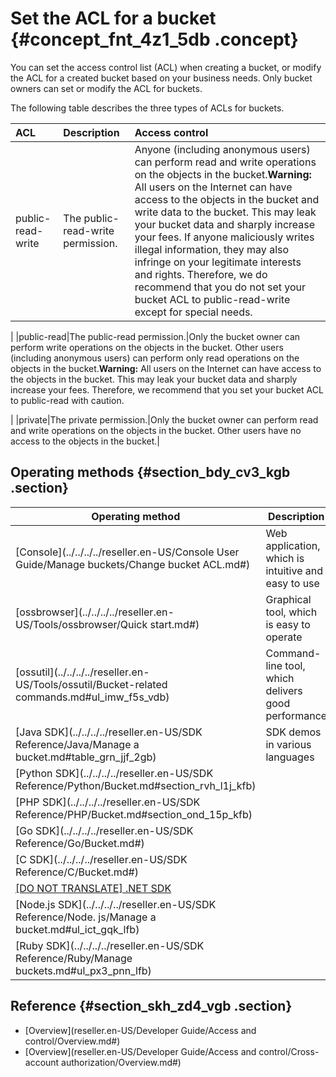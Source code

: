 # Set the ACL for a bucket {#concept_fnt_4z1_5db .concept}

You can set the access control list \(ACL\) when creating a bucket, or modify the ACL for a created bucket based on your business needs. Only bucket owners can set or modify the ACL for buckets.

The following table describes the three types of ACLs for buckets.

|ACL|Description|Access control|
|:--|:----------|:-------------|
|public-read-write|The public-read-write permission.|Anyone \(including anonymous users\) can perform read and write operations on the objects in the bucket.**Warning:** All users on the Internet can have access to the objects in the bucket and write data to the bucket. This may leak your bucket data and sharply increase your fees. If anyone maliciously writes illegal information, they may also infringe on your legitimate interests and rights. Therefore, we do recommend that you do not set your bucket ACL to public-read-write except for special needs.

|
|public-read|The public-read permission.|Only the bucket owner can perform write operations on the objects in the bucket. Other users \(including anonymous users\) can perform only read operations on the objects in the bucket.**Warning:** All users on the Internet can have access to the objects in the bucket. This may leak your bucket data and sharply increase your fees. Therefore, we recommend that you set your bucket ACL to public-read with caution.

|
|private|The private permission.|Only the bucket owner can perform read and write operations on the objects in the bucket. Other users have no access to the objects in the bucket.|

## Operating methods {#section_bdy_cv3_kgb .section}

|Operating method|Description|
|----------------|-----------|
|[Console](../../../../reseller.en-US/Console User Guide/Manage buckets/Change bucket ACL.md#)|Web application, which is intuitive and easy to use|
|[ossbrowser](../../../../reseller.en-US/Tools/ossbrowser/Quick start.md#)|Graphical tool, which is easy to operate|
|[ossutil](../../../../reseller.en-US/Tools/ossutil/Bucket-related commands.md#ul_imw_f5s_vdb)|Command-line tool, which delivers good performance|
|[Java SDK](../../../../reseller.en-US/SDK Reference/Java/Manage a bucket.md#table_grn_jjf_2gb)|SDK demos in various languages|
|[Python SDK](../../../../reseller.en-US/SDK Reference/Python/Bucket.md#section_rvh_l1j_kfb)|
|[PHP SDK](../../../../reseller.en-US/SDK Reference/PHP/Bucket.md#section_ond_15p_kfb)|
|[Go SDK](../../../../reseller.en-US/SDK Reference/Go/Bucket.md#)|
|[C SDK](../../../../reseller.en-US/SDK Reference/C/Bucket.md#)|
|[\[DO NOT TRANSLATE\] .NET SDK](../../../../dita-oss-bucket/SP_21/DNOSS11814329/EN-US_TP_22476.md#)|
|[Node.js SDK](../../../../reseller.en-US/SDK Reference/Node. js/Manage a bucket.md#ul_ict_gqk_lfb)|
|[Ruby SDK](../../../../reseller.en-US/SDK Reference/Ruby/Manage buckets.md#ul_px3_pnn_lfb)|

## Reference {#section_skh_zd4_vgb .section}

-   [Overview](reseller.en-US/Developer Guide/Access and control/Overview.md#)
-   [Overview](reseller.en-US/Developer Guide/Access and control/Cross-account authorization/Overview.md#)

